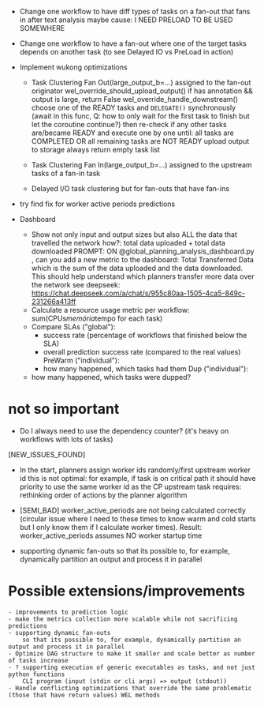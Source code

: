 - Change one workflow to have diff types of tasks on a fan-out that fans in after
    text analysis maybe
    cause: I NEED PRELOAD TO BE USED SOMEWHERE
- Change one workflow to have a fan-out where one of the target tasks depends on another task (to see Delayed IO vs PreLoad in action)

- Implement wukong optimizations
    - Task Clustering Fan Out(large_output_b=...)
        assigned to the fan-out originator
        wel_override_should_upload_output()
            if has annotation && output is large, return False
        wel_override_handle_downstream()
            choose one of the READY tasks and `DELEGATE()` synchronously (await in this func, Q: how to only wait for the first task to finish but let the coroutine continue?)
            then re-check if any other tasks are/became READY and execute one by one until:
                all tasks are COMPLETED
                OR
                all remaining tasks are NOT READY
                    upload output to storage
                always return empty task list
    - Task Clustering Fan In(large_output_b=...)
        assigned to the upstream tasks of a fan-in task

    - Delayed I/O
        task clustering but for fan-outs that have fan-ins

- try find fix for worker active periods predictions

- Dashboard
    - Show not only input and output sizes but also ALL the data that travelled the network
            how?: total data uploaded + total data downloaded
            PROMPT: ON @global_planning_analysis_dashboard.py , can you add a new metric to the dashboard: Total Transferred Data which is the sum of the data uploaded and the data downloaded. This should help understand which planners transfer more data over the network
            see deepseek: https://chat.deepseek.com/a/chat/s/955c80aa-1505-4ca5-849c-231266a413ff
    - Calculate a resource usage metric per workflow: sum(CPUs*memória*tempo for each task)
    - Compare SLAs ("global"):
        - success rate (percentage of workflows that finished below the SLA)
        - overall prediction success rate (compared to the real values)
        PreWarm ("individual"):
        - how many happened, which tasks had them
        Dup ("individual"):
    - how many happened, which tasks were dupped?

# not so important

- Do I always need to use the dependency counter? (it's heavy on workflows with lots of tasks)

    
[NEW_ISSUES_FOUND]
- In the start, planners assign worker ids randomly/first upstream worker id
    this is not optimal: for example, if task is on critical path it should have priority to use the same worker id as the CP upstream task
    requires: rethinking order of actions by the planner algorithm
- [SEMI_BAD] worker_active_periods are not being calculated correctly (circular issue where I need to these times to know warm and cold starts but I only know them if I calculate worker times). Result: worker_active_periods assumes NO worker startup time

- supporting dynamic fan-outs
        so that its possible to, for example, dynamically partition an output and process it in parallel

# Possible extensions/improvements
    - improvements to prediction logic
    - make the metrics collection more scalable while not sacrificing predictions
    - supporting dynamic fan-outs
        so that its possible to, for example, dynamically partition an output and process it in parallel
    - Optimize DAG structure to make it smaller and scale better as number of tasks increase
    - ? supporting execution of generic executables as tasks, and not just python functions
        CLI program (input (stdin or cli args) => output (stdout))
    - Handle conflicting optimizations that override the same problematic (those that have return values) WEL methods